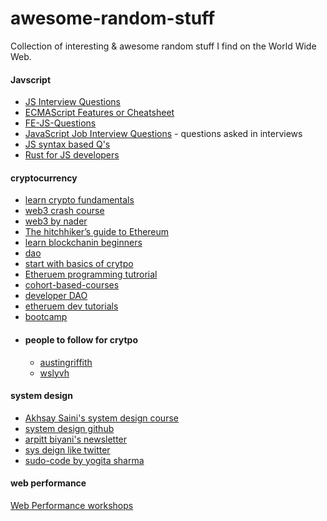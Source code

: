 # awesome-random-stuff
Collection of interesting &amp; awesome random stuff I find on the World Wide Web.


 #### Javscript
  - [JS Interview Questions](https://www.java5cript.com/interview-questions)
  - [ECMAScript Features or Cheatsheet](https://github.com/sudheerj/ECMAScript-features)
  - [FE-JS-Questions](https://github.com/wwwebman/front-end-interview-questions)
  - [JavaScript Job Interview Questions](https://github.com/ajzawawi/js-interview-prep) - questions asked in interviews
  - [JS syntax based Q's](https://javascript.info/)
  - [Rust for JS developers](https://rustforjs.dev/)

  #### cryptocurrency
   - [learn crypto fundamentals](https://crypto.preethikasireddy.com/)
   - [web3 crash course](https://twitter.com/dabit3/status/1435567094356119562)
   - [web3 by nader](https://www.freecodecamp.org/news/what-is-web3/)
   - [The hitchhiker’s guide to Ethereum](https://www.wslyvh.com/ethereum-guide/)
   - [learn blockchanin beginners](https://www.dappuniversity.com/articles/learn-blockchain)
   - [dao](https://www.freecodecamp.org/news/the-new-creator-economy-daos-community-ownership-and-cryptoeconomics/)
   - [start with basics of crytpo](https://www.freecodecamp.org/news/the-new-creator-economy-daos-community-ownership-and-cryptoeconomics/)
   - [Etheruem programming tutrorial](https://www.youtube.com/watch?v=xWFba_9QYmc&ab_channel=DappUniversity)
   - [cohort-based-courses](https://github.com/ethereum-cdap/cohort-one/blob/master/program-details.md)
   - [developer DAO](https://twitter.com/developer_dao)
   - [etheruem dev tutorials](https://ethereum.org/en/developers/tutorials/)
   - [bootcamp](https://chain.link/bootcamp/bootcamp-2021-on-demand)
   - #### people to follow for crytpo
     - [austingriffith](https://twitter.com/austingriffith)
     - [wslyvh](https://twitter.com/wslyvh)


  #### system design
   - [Akhsay Saini's system design course](https://get.interviewready.io/courses/system-design-interview-prep)
   - [system design github](https://github.com/shashank88/system_design)
   - [arpitt biyani's newsletter](https://arpitbhayani.me/blogs)
   - [sys deign like twitter ](https://www.youtube.com/watch?v=cODCpXtPHbQ&ab_channel=codeKarle)
   - [sudo-code by yogita sharma](https://www.youtube.com/channel/UCMrRRZxUAXRzjai0SSoFgdw)


  #### web performance
  [Web Performance workshops](https://web-perf.dev/)
